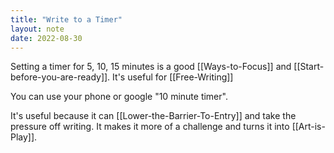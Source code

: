 ```yaml
---
title: "Write to a Timer"
layout: note
date: 2022-08-30
---
```


Setting a timer for 5, 10, 15 minutes is a good [[Ways-to-Focus]] and [[Start-before-you-are-ready]]. It's useful for [[Free-Writing]]

You can use your phone or google "10 minute timer".

It's useful because it can [[Lower-the-Barrier-To-Entry]] and take the pressure off writing. It makes it more of a challenge and turns it into [[Art-is-Play]].

